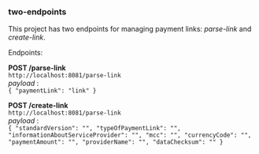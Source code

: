 ### two-endpoints


This project has two endpoints for managing payment links: _parse-link_ and _create-link_.


Endpoints:


**POST /parse-link**  
`http://localhost:8081/parse-link`  
_payload_ :  
`
{
    "paymentLink": "link"
}
`

**POST /create-link**  
`http://localhost:8081/parse-link`  
_payload_ :  
`
{
   "standardVersion": "",
   "typeOfPaymentLink": "",
   "informationAboutServiceProvider": "",
   "mcc": "",
   "currencyCode": "",
   "paymentAmount": "",
   "providerName": "",
   "dataChecksum": ""
}
`

